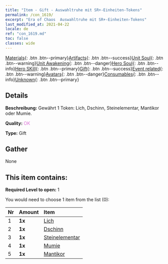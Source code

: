 ```yaml
---
title: "Item - Gift - Auswahltruhe mit SR+-Einheiten-Tokens"
permalink: /con_1619/
excerpt: "Era of Chaos  Auswahltruhe mit SR+-Einheiten-Tokens"
last_modified_at: 2021-04-22
locale: de
ref: "con_1619.md"
toc: false
classes: wide
---
```

 [Materials](/ItemsDE/){: .btn .btn--primary}[Artifacts](/ItemsDE/Artifacts/){: .btn .btn--success}[Unit Soul](/ItemsDE/UnitSoul/){: .btn .btn--warning}[Unit Awakening](/ItemsDE/UnitAwakening/){: .btn .btn--danger}[Hero Soul](/ItemsDE/HeroSoul/){: .btn .btn--info}[Hero SKill](/ItemsDE/HeroSkill/){: .btn .btn--primary}[Gift](/ItemsDE/Gift/){: .btn .btn--success}[Event related](/ItemsDE/Events/){: .btn .btn--warning}[Avatars](/ItemsDE/Avatars/){: .btn .btn--danger}[Consumables](/ItemsDE/Consumables/){: .btn .btn--info}[Unknown](/ItemsDE/Unknown/){: .btn .btn--primary}

## Details
 **Beschreibung:** Gewährt 1 Token: Lich, Dschinn, Steinelementar, Mantikor oder Mumie.

 **Quality:** <span style="color: #DA70D6">OK</span>

 **Type:** Gift

## Gather

  None

## This item contains:

 **Required Level to open:** 1

 You would need to choose 1 item from the list (0):

  | Nr | Amount |     Item    |
  |:---|:-------|:------------|
  | 1 |  **1x** | [Lich](/ItemsDE/unt_212/) |  | 
  | 2 |  **1x** | [Dschinn](/ItemsDE/unt_239/) |  | 
  | 3 |  **1x** | [Steinelementar](/ItemsDE/unt_266/) |  | 
  | 4 |  **1x** | [Mumie](/ItemsDE/unt_215/) |  | 
  | 5 |  **1x** | [Mantikor](/ItemsDE/unt_249/) |  | 
